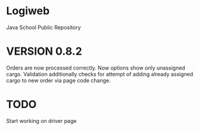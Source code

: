 # Logiweb
Java School Public Repository

# VERSION 0.8.2

Orders are now processed correctly. Now options show only unassigned cargo. Validation additionally checks for attempt of adding already assigned cargo to new order via page code change.

# TODO

Start working on driver page
